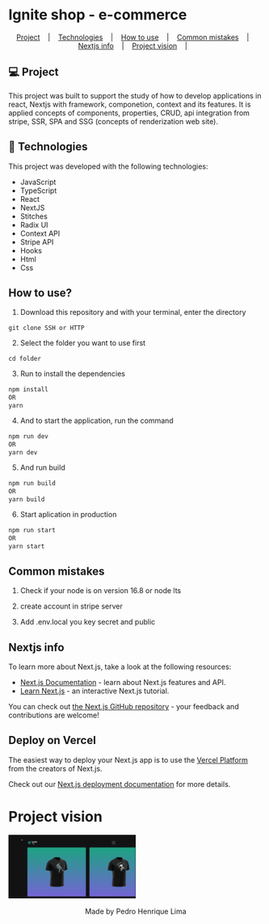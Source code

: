 # Ignite shop - e-commerce

<p align="center">
  <a href="#-projeto">Project</a> &nbsp;&nbsp;&nbsp;|&nbsp;&nbsp;&nbsp;
  <a href="#-tecnologias">Technologies</a> &nbsp;&nbsp;&nbsp;|&nbsp;&nbsp;&nbsp;
  <a href="#how-to-use">How to use</a> &nbsp;&nbsp;&nbsp;|&nbsp;&nbsp;&nbsp;
  <a href="#common-mistakes">Common mistakes</a> &nbsp;&nbsp;&nbsp;|&nbsp;&nbsp;&nbsp;
  <a href="#common-mistakes">Nextjs info</a> &nbsp;&nbsp;&nbsp;|&nbsp;&nbsp;&nbsp;
  <a href="#project-vision">Project vision</a> &nbsp;&nbsp;&nbsp;|&nbsp;&nbsp;&nbsp;
</p>

## 💻 Project

This project was built to support the study of how to develop applications in react, Nextjs with framework, componetion, context and its features. It is applied concepts of components, properties, CRUD, api integration from stripe, SSR, SPA and SSG (concepts of renderization web site).

## 🚀 Technologies

This project was developed with the following technologies:

- JavaScript
- TypeScript
- React
- NextJS
- Stitches
- Radix UI
- Context API
- Stripe API
- Hooks
- Html
- Css

## How to use?

1. Download this repository and with your terminal, enter the directory

```
git clone SSH or HTTP
```

2. Select the folder you want to use first

```
cd folder
```

3. Run to install the dependencies

```
npm install
OR
yarn
```

4. And to start the application, run the command

```
npm run dev
OR
yarn dev
```

5. And run build

```
npm run build
OR
yarn build
```

6. Start aplication in production

```
npm run start
OR
yarn start
```

## Common mistakes

1. Check if your node is on version 16.8 or node lts

2. create account in stripe server

3. Add .env.local you key secret and public

## Nextjs info

To learn more about Next.js, take a look at the following resources:

- [Next.js Documentation](https://nextjs.org/docs) - learn about Next.js features and API.
- [Learn Next.js](https://nextjs.org/learn) - an interactive Next.js tutorial.

You can check out [the Next.js GitHub repository](https://github.com/vercel/next.js/) - your feedback and contributions are welcome!

## Deploy on Vercel

The easiest way to deploy your Next.js app is to use the [Vercel Platform](https://vercel.com/new?utm_medium=default-template&filter=next.js&utm_source=create-next-app&utm_campaign=create-next-app-readme) from the creators of Next.js.

Check out our [Next.js deployment documentation](https://nextjs.org/docs/deployment) for more details.

# Project vision

<img src='./public/AnimationNextIgnite.gif' width='50%'/>

<p align="center">Made by Pedro Henrique Lima</p>
